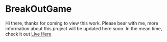 # BreakOutGame
Hi there, thanks for coming to view this work.
Please bear with me, more information about this project will be updated here soon.
In the mean time, check it out [Live Here](https://breakoutgame01.netlify.app/)
